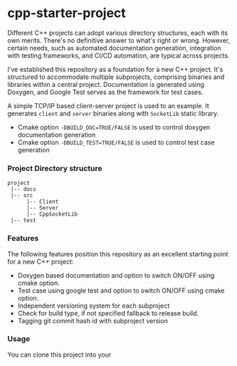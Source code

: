 cpp-starter-project
===================
Different C++ projects can adopt various directory structures, each with its own merits. There's no definitive answer to what's right or wrong. However, certain needs, such as automated documentation generation, integration with testing frameworks, and CI/CD automation, are typical across projects.

I've established this repository as a foundation for a new C++ project. It's structured to accommodate multiple subprojects, comprising binaries and libraries within a central project. Documentation is generated using Doxygen, and Google Test serves as the framework for test cases.

A simple TCP/IP based client-server project is used to an example. It generates `client` and `server` binaries along with `SocketLib` static library.

- Cmake option `-DBUILD_DOC=TRUE/FALSE` is used to control doxygen documentation generation
- Cmake option `-DBUILD_TEST=TRUE/FALSE` is used to control test case generation

### Project Directory structure
```text
project
 |-- docs
 |-- src
      |-- Client  
      |-- Server
      |-- CppSocketLib
 |-- test
```

### Features
The following features position this repository as an excellent starting point for a new C++ project:
- Doxygen based documentation and option to switch ON/OFF using cmake option.
- Test case using google test and option to switch ON/OFF using cmake option.
- Independent versioning system for each subproject
- Check for build type, if not specified fallback to release build.
- Tagging git commit hash id with subproject version

### Usage
You can clone this project into your 

